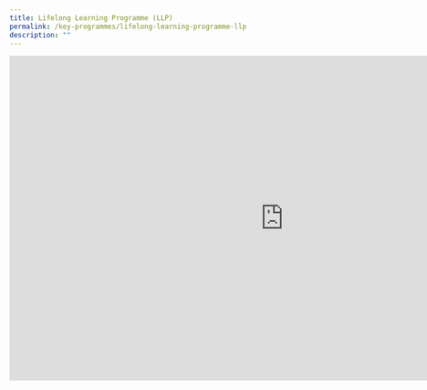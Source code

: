```yaml
---
title: Lifelong Learning Programme (LLP)
permalink: /key-programmes/lifelong-learning-programme-llp
description: ""
---
```

<iframe allowfullscreen="true" height="569" width="960" frameborder="0" src="https://docs.google.com/presentation/d/e/2PACX-1vR6CIHnpK3BaIsFrqBHVR_eAT6FOZ0gDGwv_behriaFiQmxNYSpZD-2_1Jc4mLxK8myHkk9-WMSd5c7/embed?start=true&amp;loop=true&amp;delayms=10000"></iframe>